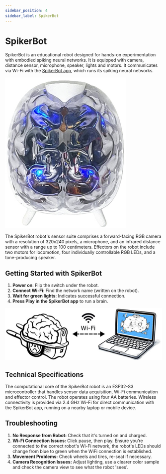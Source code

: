 ```yaml
---
sidebar_position: 4
sidebar_label: SpikerBot
---
```


# SpikerBot #

SpikerBot is an educational robot designed for hands-on experimentation with embodied spiking neural networks. It is equipped with camera, distance sensor, microphone, speaker, lights and motors. It communicates via Wi-Fi with the [SpikerBot app](https://docs.backyardbrains.com/Software/Pre-Release/SpikerBot/), which runs its spiking neural networks.

![image of robot](./robot.png)

The SpikerBot robot's sensor suite comprises a forward-facing RGB camera with a resolution of 320x240 pixels, a microphone, and an infrared distance sensor with a range up to 100 centimeters. Effectors on the robot include two motors for locomotion, four individually controllable RGB LEDs, and a tone-producing speaker.

## Getting Started with SpikerBot ##

1. **Power on**: Flip the switch under the robot.
2. **Connect Wi-Fi**: Find the network name (written on the robot).
3. **Wait for green lights**: Indicates successful connection.
4. **Press Play in the SpikerBot app** to run a brain.

![robot-app connection](./wifi.png)

## Technical Specifications ##

The computational core of the SpikerBot robot is an ESP32-S3 microcontroller that handles sensor data acquisition, Wi-Fi communication and effector control. The robot operates using four AA batteries. Wireless connectivity is provided via 2.4 GHz Wi-Fi for direct communication with the SpikerBot app, running on a nearby laptop or mobile device.

## Troubleshooting ##

1. **No Response from Robot:** Check that it's turned on and charged.
2. **Wi-Fi Connection Issues:** Click pause, then play. Ensure you’re connected to the correct robot's Wi-Fi network, the robot's LEDs should change from blue to green when the WiFi connection is established.
3. **Movement Problems:** Check wheels and tires, re-seat if necessary.
4. **Camera Recognition Issues:** Adjust lighting, use a clearer color sample and check the camera view to see what the robot 'sees'.